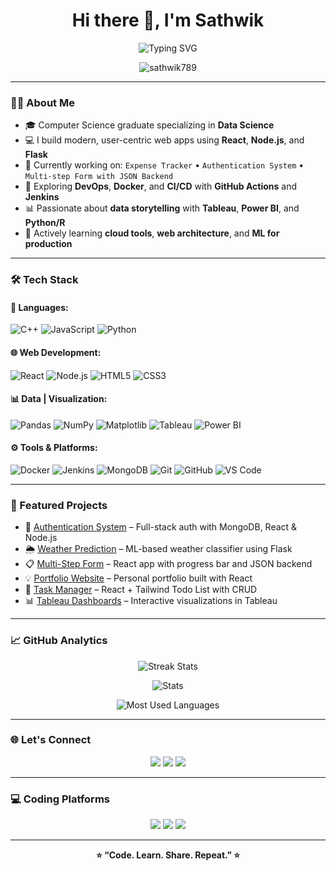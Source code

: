 <h1 align="center">Hi there 👋, I'm Sathwik</h1>

<p align="center">
  <img src="https://readme-typing-svg.demolab.com?font=Fira+Code&pause=1000&center=true&vCenter=true&width=435&lines=Full-Stack+Developer;Data+Science+Enthusiast;Lifelong+Learner" alt="Typing SVG" />
</p>

<p align="center">
  <img src="https://komarev.com/ghpvc/?username=sathwik789&label=Profile%20views&color=0e75b6&style=flat" alt="sathwik789" />
</p>

---

### 🧑‍💻 About Me
- 🎓 Computer Science graduate specializing in **Data Science**  
- 💻 I build modern, user-centric web apps using **React**, **Node.js**, and **Flask**  
- 🔭 Currently working on: `Expense Tracker` • `Authentication System` • `Multi-step Form with JSON Backend`  
- 🚀 Exploring **DevOps**, **Docker**, and **CI/CD** with **GitHub Actions** and **Jenkins**  
- 📊 Passionate about **data storytelling** with **Tableau**, **Power BI**, and **Python/R**  
- 🌱 Actively learning **cloud tools**, **web architecture**, and **ML for production**  

---

### 🛠️ Tech Stack

#### 🚀 Languages:
![C++](https://img.shields.io/badge/C%2B%2B-00599C?style=for-the-badge&logo=c%2B%2B&logoColor=white)
![JavaScript](https://img.shields.io/badge/JavaScript-F7DF1E?style=for-the-badge&logo=javascript&logoColor=black)
![Python](https://img.shields.io/badge/Python-3776AB?style=for-the-badge&logo=python&logoColor=white)

#### 🌐 Web Development:
![React](https://img.shields.io/badge/React-20232A?style=for-the-badge&logo=react&logoColor=61DAFB)
![Node.js](https://img.shields.io/badge/Node.js-339933?style=for-the-badge&logo=nodedotjs&logoColor=white)
![HTML5](https://img.shields.io/badge/HTML5-E34F26?style=for-the-badge&logo=html5&logoColor=white)
![CSS3](https://img.shields.io/badge/CSS3-1572B6?style=for-the-badge&logo=css3&logoColor=white)

#### 📊 Data | Visualization:
![Pandas](https://img.shields.io/badge/Pandas-150458?style=for-the-badge&logo=pandas&logoColor=white)
![NumPy](https://img.shields.io/badge/NumPy-013243?style=for-the-badge&logo=numpy&logoColor=white)
![Matplotlib](https://img.shields.io/badge/Matplotlib-11557c?style=for-the-badge&logo=matplotlib&logoColor=white)
![Tableau](https://img.shields.io/badge/Tableau-E97627?style=for-the-badge&logo=tableau&logoColor=white)
![Power BI](https://img.shields.io/badge/Power%20BI-F2C811?style=for-the-badge&logo=powerbi&logoColor=black)

#### ⚙️ Tools & Platforms:
![Docker](https://img.shields.io/badge/Docker-2496ED?style=for-the-badge&logo=docker&logoColor=white)
![Jenkins](https://img.shields.io/badge/Jenkins-D24939?style=for-the-badge&logo=jenkins&logoColor=white)
![MongoDB](https://img.shields.io/badge/MongoDB-4EA94B?style=for-the-badge&logo=mongodb&logoColor=white)
![Git](https://img.shields.io/badge/Git-F05032?style=for-the-badge&logo=git&logoColor=white)
![GitHub](https://img.shields.io/badge/GitHub-181717?style=for-the-badge&logo=github&logoColor=white)
![VS Code](https://img.shields.io/badge/VS--Code-007ACC?style=for-the-badge&logo=visual-studio-code&logoColor=white)

---

### 🚀 Featured Projects

- 🔐 [Authentication System](https://github.com/sathwik789/authentication-system) – Full-stack auth with MongoDB, React & Node.js  
- 🌦️ [Weather Prediction](https://github.com/sathwik789/weather-prediction) – ML-based weather classifier using Flask  
- 📋 [Multi-Step Form](https://github.com/sathwik789/multi-form) – React app with progress bar and JSON backend  
- 💡 [Portfolio Website](https://github.com/sathwik789/portfolio) – Personal portfolio built with React  
- 📅 [Task Manager](https://github.com/sathwik789/todo-app) – React + Tailwind Todo List with CRUD  
- 📊 [Tableau Dashboards](https://github.com/sathwik789/tableau-project) – Interactive visualizations in Tableau  

---

### 📈 GitHub Analytics

<p align="center">
  <img src="https://github-readme-streak-stats.herokuapp.com/?user=sathwik789&theme=tokyonight&hide_border=true" alt="Streak Stats" />
</p>

<p align="center">
  <img src="https://github-readme-stats.vercel.app/api?username=sathwik789&show_icons=true&theme=radical&hide_border=true&count_private=true" alt="Stats" />
</p>

<p align="center">
  <img src="https://github-readme-stats.vercel.app/api/top-langs/?username=sathwik789&layout=donut&theme=merko&hide_border=true" alt="Most Used Languages" />
</p>

---

### 🌐 Let's Connect

<p align="center">
  <a href="https://www.linkedin.com/in/sathwik-reddy-47a1a2251/"><img src="https://img.shields.io/badge/LinkedIn-blue?style=for-the-badge&logo=linkedin&logoColor=white" /></a>
  <a href="mailto:reddysathwik019@gmail.com"><img src="https://img.shields.io/badge/Gmail-D14836?style=for-the-badge&logo=gmail&logoColor=white" /></a>
  <a href="https://github.com/sathwik789"><img src="https://img.shields.io/badge/GitHub-181717?style=for-the-badge&logo=github&logoColor=white" /></a>
</p>

---

### 💻 Coding Platforms

<p align="center">
  <a href="https://leetcode.com/u/sathwikreddy147/"><img src="https://img.shields.io/badge/LeetCode-FFA116?style=for-the-badge&logo=leetcode&logoColor=black" /></a>
  <a href="https://www.hackerrank.com/profile/reddysathwik019"><img src="https://img.shields.io/badge/HackerRank-2EC866?style=for-the-badge&logo=hackerrank&logoColor=white" /></a>
  <a href="https://www.naukri.com/code360/profile/sathwikM"><img src="https://img.shields.io/badge/Coding%20Ninjas-orange?style=for-the-badge&logo=codingninjas&logoColor=white" /></a>
</p>

---

<p align="center"><strong>⭐ “Code. Learn. Share. Repeat.” ⭐</strong></p>
